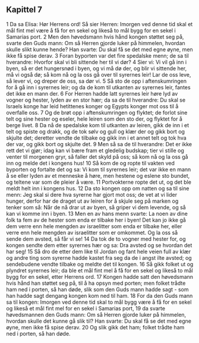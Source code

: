 ## Kapittel 7

1 Da sa Elisa: Hør Herrens ord! Så sier Herren: Imorgen ved denne tid skal et mål fint mel være å få for en sekel og likeså to mål bygg for en sekel i Samarias port.
2 Men den høvedsmann hvis hånd kongen støttet seg på, svarte den Guds mann: Om så Herren gjorde luker på himmelen, hvordan skulle slikt kunne hende? Han svarte: Du skal få se det med egne øyne, men ikke få spise derav.
3 Foran byporten var det fire spedalske menn; de sa til hverandre: Hvorfor skal vi bli sittende her til vi dør?
4 Sier vi: Vi vil gå inn i byen, så er det hungersnød i byen, og vi må dø der, og blir vi sittende her, må vi også dø; så kom nå og la oss gå over til syrernes leir! Lar de oss leve, så lever vi, og dreper de oss, sa dør vi.
5 Så sto de opp i aftenskumringen for å gå inn i syrernes leir; og da de kom til utkanten av syrernes leir, fantes det ikke en mann der.
6 For Herren hadde latt syrernes leir høre lyd av vogner og hester, lyden av en stor hær; da sa de til hverandre: Du skal se Israels konge har leid hetittenes konger og Egypts konger mot oss til å overfalle oss.
7 Og de brøt opp i aftenskumringen og flyktet; de forlot sine telt og sine hester og eseler, hele leiren som den sto der, og flyktet for å berge livet.
8 Da nå de spedalske kom til utkanten av leiren, gikk de inn i et telt og spiste og drakk, og de tok sølv og gull og klær der og gikk bort og skjulte det; deretter vendte de tilbake og gikk inn i et annet telt og tok hva der var, og gikk bort og skjulte det.
9 Men så sa de til hverandre: Det er ikke rett det vi gjør; idag kan vi bære fram et gledelig budskap; tier vi stille og venter til morgenen gryr, så faller det skyld på oss; så kom nå og la oss gå inn og melde det i kongens hus!
10 Så kom de og ropte til vakten ved byporten og fortalte det og sa: Vi kom til syrernes leir; det var ikke en mann å se eller lyden av et menneske å høre, men hestene og eslene sto bundet, og teltene var som de pleier å være.
11 Portvokterne ropte det ut, og det ble meldt helt inn i kongens hus.
12 Da sto kongen opp om natten og sa til sine menn: Jeg skal si dere hva syrerne har gjort mot oss; de vet at vi lider hunger, derfor har de draget ut av leiren for å skjule seg på marken og tenker som så: Når de nå drar ut av byen, så griper vi dem levende, og så kan vi komme inn i byen.
13 Men en av hans menn svarte: La noen av dine folk ta fem av de hester som enda er tilbake her i byen! Det kan jo ikke gå dem verre enn hele mengden av israelitter som enda er tilbake her, eller verre enn hele mengden av israelitter som er omkommet. Og la oss så sende dem avsted, så får vi se!
14 Da tok de to vogner med hester for, og kongen sendte dem etter syrernes hær og sa: Dra avsted og se hvordan det har seg!
15 Så dro de etter dem like til Jordan og fant hele veien full av klær og andre ting som syrerne hadde kastet fra seg da de i angst ilte avsted; og sendebudene vendte tilbake og meldte det til kongen.
16 Så gikk folket ut og plyndret syrernes leir; da ble et mål fint mel å få for en sekel og likeså to mål bygg for en sekel, etter Herrens ord.
17 Kongen hadde satt den høvedsmann hvis hånd han støttet seg på, til å ha opsyn med porten; men folket trådte ham ned i porten, så han døde, slik som den Guds mann hadde sagt - som han hadde sagt dengang kongen kom ned til ham.
18 For da den Guds mann sa til kongen: Imorgen ved denne tid skal to mål bygg være å få for en sekel og likeså et mål fint mel for en sekel i Samarias port,
19 da svarte høvedsmannen den Guds mann: Om så Herren gjorde luker på himmelen, hvordan skulle det kunne gå slik til? Han svarte: Du skal få se det med egne øyne, men ikke få spise derav.
20 Og slik gikk det ham; folket trådte ham ned i porten, så han døde.
